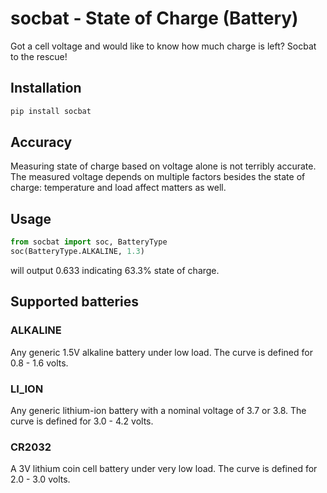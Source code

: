 # socbat - State of Charge (Battery)

Got a cell voltage and would like to know how much charge is left? 
Socbat to the rescue!

## Installation

```bash
pip install socbat
```

## Accuracy
Measuring state of charge based on voltage alone is not terribly
accurate. The measured voltage depends on multiple factors besides
the state of charge: temperature and load affect matters as well. 


## Usage

```python
from socbat import soc, BatteryType
soc(BatteryType.ALKALINE, 1.3)
```

will output 0.633 indicating 63.3% state of charge.

## Supported batteries
### ALKALINE
Any generic 1.5V alkaline battery under low load. 
The curve is defined for 0.8 - 1.6 volts.

### LI_ION
Any generic lithium-ion battery with a nominal voltage of 3.7 or 3.8. 
The curve is defined for 3.0 - 4.2 volts.

### CR2032
A 3V lithium coin cell battery under very low load.
The curve is defined for 2.0 - 3.0 volts. 

